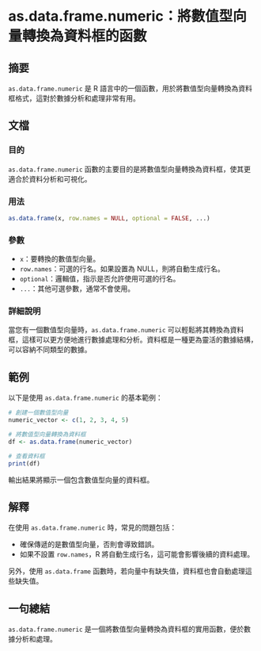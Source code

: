 <!--
Meta Description: # as.data.frame.numeric：將數值型向量轉換為資料框的函數 ## 摘要 `as.data.frame.numeric` 是 R 語言中的一個函數，用於將數值型向量轉換為資料框格式，這對於數據分析和處理非常有用。 ## 文檔 ### 目的 `as.data.frame.numeri...
Meta Keywords: data, frame, numeric, row, names
-->

# as.data.frame.numeric：將數值型向量轉換為資料框的函數

## 摘要
`as.data.frame.numeric` 是 R 語言中的一個函數，用於將數值型向量轉換為資料框格式，這對於數據分析和處理非常有用。

## 文檔
### 目的
`as.data.frame.numeric` 函數的主要目的是將數值型向量轉換為資料框，使其更適合於資料分析和可視化。

### 用法
```R
as.data.frame(x, row.names = NULL, optional = FALSE, ...)
```

### 參數
- `x`：要轉換的數值型向量。
- `row.names`：可選的行名。如果設置為 NULL，則將自動生成行名。
- `optional`：邏輯值，指示是否允許使用可選的行名。
- `...`：其他可選參數，通常不會使用。

### 詳細說明
當您有一個數值型向量時，`as.data.frame.numeric` 可以輕鬆將其轉換為資料框，這樣可以更方便地進行數據處理和分析。資料框是一種更為靈活的數據結構，可以容納不同類型的數據。

## 範例
以下是使用 `as.data.frame.numeric` 的基本範例：

```R
# 創建一個數值型向量
numeric_vector <- c(1, 2, 3, 4, 5)

# 將數值型向量轉換為資料框
df <- as.data.frame(numeric_vector)

# 查看資料框
print(df)
```

輸出結果將顯示一個包含數值型向量的資料框。

## 解釋
在使用 `as.data.frame.numeric` 時，常見的問題包括：
- 確保傳遞的是數值型向量，否則會導致錯誤。
- 如果不設置 `row.names`，R 將自動生成行名，這可能會影響後續的資料處理。

另外，使用 `as.data.frame` 函數時，若向量中有缺失值，資料框也會自動處理這些缺失值。

## 一句總結
`as.data.frame.numeric` 是一個將數值型向量轉換為資料框的實用函數，便於數據分析和處理。